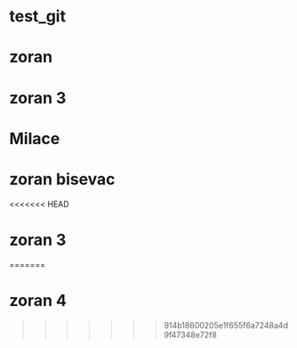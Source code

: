 # test_git
# zoran
# zoran 3
# Milace
# zoran bisevac
<<<<<<< HEAD
# zoran 3
=======
# zoran 4
>>>>>>> 914b18600205e1f655f6a7248a4d9f47348e72f8

